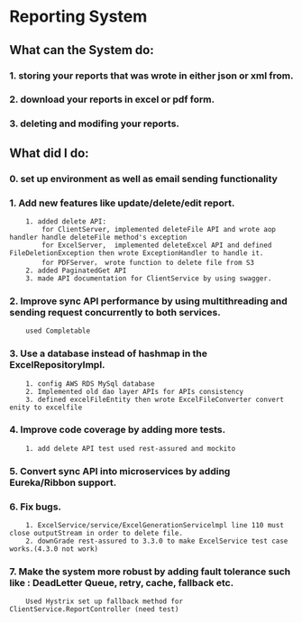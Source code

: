 # Reporting System

## What can the System do:
### 1. storing your reports that was wrote in either json or xml from.
### 2. download your reports in excel or pdf form.
### 3. deleting and modifing your reports.

## What did I do:
### 0. set up environment as well as email sending functionality
### 1. Add new features like update/delete/edit report.
		1. added delete API:
			for ClientServer, implemented deleteFile API and wrote aop handler handle deleteFile method's exception
			for ExcelServer,  implemented deleteExcel API and defined FileDeletionException then wrote ExceptionHandler to handle it.
			for PDFServer， wrote function to delete file from S3
		2. added PaginatedGet API 
		3. made API documentation for ClientService by using swagger.
			
### 2. Improve sync API performance by using multithreading and sending request concurrently to both services.
		used Completable 

### 3. Use a database instead of hashmap in the ExcelRepositoryImpl. 
		1. config AWS RDS MySql database 
		2. Implemented old dao layer APIs for APIs consistency
		3. defined excelFileEntity then wrote ExcelFileConverter convert enity to excelfile

### 4. Improve code coverage by adding more tests.
		1. add delete API test used rest-assured and mockito
		
### 5. Convert sync API into microservices by adding Eureka/Ribbon support.

### 6. Fix bugs.
		1. ExcelService/service/ExcelGenerationServicelmpl line 110 must close outputStream in order to delete file.
		2. downGrade rest-assured to 3.3.0 to make ExcelService test case works.(4.3.0 not work)
### 7. Make the system more robust by adding fault tolerance such like : DeadLetter Queue, retry, cache, fallback etc.
		Used Hystrix set up fallback method for ClientService.ReportController (need test)



